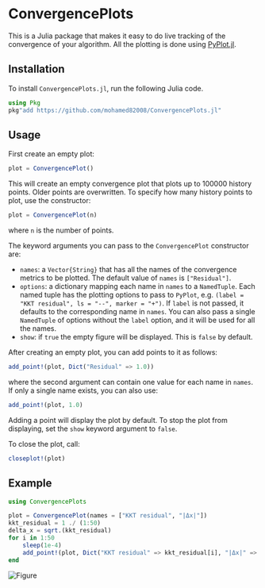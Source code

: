 # ConvergencePlots

This is a Julia package that makes it easy to do live tracking of the convergence of your algorithm. All the plotting is done using [PyPlot.jl](https://github.com/JuliaPy/PyPlot.jl).

## Installation

To install `ConvergencePlots.jl`, run the following Julia code.

```julia
using Pkg
pkg"add https://github.com/mohamed82008/ConvergencePlots.jl"
```

## Usage

First create an empty plot:
```julia
plot = ConvergencePlot()
```
This will create an empty convergence plot that plots up to 100000 history points. Older points are overwritten. To specify how many history points to plot, use the constructor:
```julia
plot = ConvergencePlot(n)
```
where `n` is the number of points.

The keyword arguments you can pass to the `ConvergencePlot` constructor are:
- `names`: a `Vector{String}` that has all the names of the convergence metrics to be plotted. The default value of `names` is `["Residual"]`.
- `options`: a dictionary mapping each name in `names` to a `NamedTuple`. Each named tuple has the plotting options to pass to `PyPlot`, e.g. `(label = "KKT residual", ls = "--", marker = "+")`. If `label` is not passed, it defaults to the corresponding name in `names`. You can also pass a single `NamedTuple` of options without the `label` option, and it will be used for all the names.
- `show`: if `true` the empty figure will be displayed. This is `false` by default.

After creating an empty plot, you can add points to it as follows:
```julia
add_point!(plot, Dict("Residual" => 1.0))
```
where the second argument can contain one value for each name in `names`. If only a single name exists, you can also use:
```julia
add_point!(plot, 1.0)
```
Adding a point will display the plot by default. To stop the plot from displaying, set the `show` keyword argument to `false`.

To close the plot, call:
```julia
closeplot!(plot)
```

## Example

```julia
using ConvergencePlots

plot = ConvergencePlot(names = ["KKT residual", "|Δx|"])
kkt_residual = 1 ./ (1:50)
delta_x = sqrt.(kkt_residual)
for i in 1:50
    sleep(1e-4)
    add_point!(plot, Dict("KKT residual" => kkt_residual[i], "|Δx|" => delta_x[i]))
end
```

![Figure](https://user-images.githubusercontent.com/19524993/90618355-3c4c0780-e253-11ea-9251-f90979377e6e.png)
